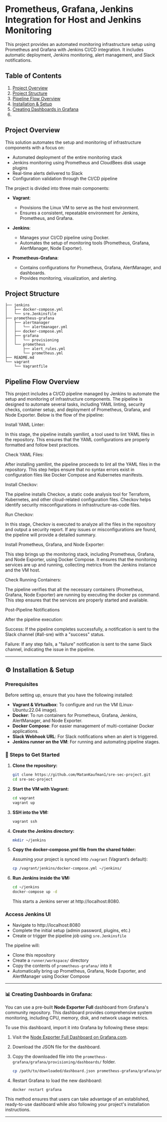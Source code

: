# Prometheus, Grafana, Jenkins Integration for Host and Jenkins Monitoring

This project provides an automated monitoring infrastructure setup using Prometheus and Grafana with Jenkins CI/CD integration. It includes automatic deployment, Jenkins monitoring, alert management, and Slack notifications.

## Table of Contents

1. [Project Overview](#project-overview)
2. [Project Structure](#project-structure)
3. [Pipeline Flow Overview](#pipeline-flow-overview)
4. [Installation & Setup](#installation--setup)
5. [Creating Dashboards in Grafana](#creating-dashboards-in-grafana)
6. 
## Project Overview

This solution automates the setup and monitoring of infrastructure components with a focus on:

- Automated deployment of the entire monitoring stack
- Jenkins monitoring using Prometheus and CloudBees disk usage plugins
- Real-time alerts delivered to Slack
- Configuration validation through the CI/CD pipeline

The project is divided into three main components:

- **Vagrant**:
  - Provisions the Linux VM to serve as the host environment.
  - Ensures a consistent, repeatable environment for Jenkins, Prometheus, and Grafana.

- **Jenkins**:
  - Manages your CI/CD pipeline using Docker.
  - Automates the setup of monitoring tools (Prometheus, Grafana, AlertManager, Node Exporter).

- **Prometheus-Grafana**:
  - Contains configurations for Prometheus, Grafana, AlertManager, and dashboards.
  - Provides monitoring, visualization, and alerting.

## Project Structure



```
├── jenkins
│   ├── docker-compose.yml
│   └── sre.Jenkinsfile
├── prometheus-grafana
│   ├── alertmanager
│   │   └── alertmanager.yml
│   ├── docker-compose.yml
│   ├── grafana
│   │   └── provisioning
│   └── prometheus
│       ├── alert_rules.yml
│       └── prometheus.yml
├── README.md
└── vagrant
    └── Vagrantfile
```

## Pipeline Flow Overview

This project includes a CI/CD pipeline managed by Jenkins to automate the setup and monitoring of infrastructure components. The pipeline is designed to automate several tasks, including YAML linting, security checks, container setup, and deployment of Prometheus, Grafana, and Node Exporter. Below is the flow of the pipeline:

 Install YAML Linter:

   In this stage, the pipeline installs yamllint, a tool used to lint YAML files in the repository. This ensures that the YAML configurations are properly formatted and follow best practices.

 Check YAML Files:

   After installing yamllint, the pipeline proceeds to lint all the YAML files in the repository. This step helps ensure that no syntax errors exist in configuration files like Docker Compose and Kubernetes manifests.

 Install Checkov:

   The pipeline installs Checkov, a static code analysis tool for Terraform, Kubernetes, and other cloud-related configuration files. Checkov helps identify security misconfigurations in infrastructure-as-code files.

 Run Checkov:

   In this stage, Checkov is executed to analyze all the files in the repository and output a security report. If any issues or misconfigurations are found, the pipeline will provide a detailed summary.

 Install Prometheus, Grafana, and Node Exporter:

   This step brings up the monitoring stack, including Prometheus, Grafana, and Node Exporter, using Docker Compose. It ensures that the monitoring services are up and running, collecting metrics from the Jenkins          instance and the VM host.

 Check Running Containers:

   The pipeline verifies that all the necessary containers (Prometheus, Grafana, Node Exporter) are running by executing the docker ps command. This step ensures that the services are properly started and available.

Post-Pipeline Notifications

After the pipeline execution:

 Success: If the pipeline completes successfully, a notification is sent to the Slack channel (#all-sre) with a "success" status.

 Failure: If any step fails, a "failure" notification is sent to the same Slack channel, indicating the issue in the pipeline.

---

## ⚙️ Installation & Setup

### Prerequisites

Before setting up, ensure that you have the following installed:

- **Vagrant & Virtualbox**: To configure and run the VM (Linux-Ubuntu:22.04 image).
- **Docker**: To run containers for Prometheus, Grafana, Jenkins, AlertManager, and Node Exporter.
- **Docker Compose**: For easier management of multi-container Docker applications.
- **Slack Webhook URL**: For Slack notifications when an alert is triggered.
- **Jenkins runner on the VM**: For running and automating pipeline stages.

### 🚀 Steps to Get Started

1. **Clone the repository:**

   ```bash
   git clone https://github.com/MatanKaufman1/sre-sec-project.git
   cd sre-sec-project
   ```

2. **Start the VM with Vagrant:**

   ```bash
   cd vagrant
   vagrant up
   ```

3. **SSH into the VM:**

   ```bash
   vagrant ssh
   ```

4. **Create the Jenkins directory:**

   ```bash
   mkdir ~/jenkins
   ```

5. **Copy the docker-compose.yml file from the shared folder:**

   Assuming your project is synced into `/vagrant` (Vagrant’s default):

   ```bash
   cp /vagrant/jenkins/docker-compose.yml ~/jenkins/
   ```

6. **Run Jenkins inside the VM:**

   ```bash
   cd ~/jenkins
   docker-compose up -d
   ```

   This starts a Jenkins server at http://localhost:8080.

### Access Jenkins UI

- Navigate to http://localhost:8080
- Complete the initial setup (admin password, plugins, etc.)
- Create or trigger the pipeline job using `sre.Jenkinsfile`

The pipeline will:

- Clone this repository
- Create a `runner/workspace/` directory
- Copy the contents of `prometheus-grafana/` into it
- Automatically bring up Prometheus, Grafana, Node Exporter, and AlertManager using Docker Compose

---

### 📊 Creating Dashboards in Grafana:

You can use a pre-built **Node Exporter Full** dashboard from Grafana's community repository. This dashboard provides comprehensive system monitoring, including CPU, memory, disk, and network usage metrics.

To use this dashboard, import it into Grafana by following these steps:

1. Visit the [Node Exporter Full Dashboard on Grafana.com](https://grafana.com/grafana/dashboards/1860-node-exporter-full/).
2. Download the JSON file for the dashboard.
3. Copy the downloaded file into the `prometheus-grafana/grafana/provisioning/dashboards/` folder.

   ```bash
   cp /path/to/downloaded/dashboard.json prometheus-grafana/grafana/provisioning/dashboards/
   ```

4. Restart Grafana to load the new dashboard:

   ```bash
   docker restart grafana
   ```

This method ensures that users can take advantage of an established, ready-to-use dashboard while also following your project's installation instructions.

---
